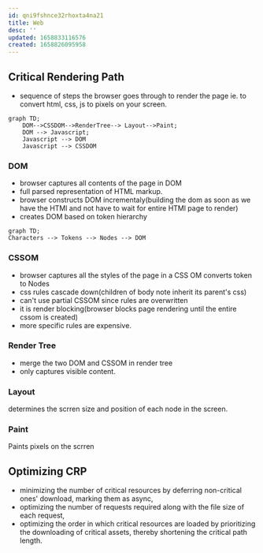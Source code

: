 ```yaml
---
id: qni9fshnce32rhoxta4na21
title: Web
desc: ''
updated: 1658833116576
created: 1658826095958
---
```


## Critical Rendering Path

- sequence of steps the browser goes through to render the page ie. to convert html, css, js to pixels on your screen.

```mermaid
graph TD;
    DOM-->CSSDOM-->RenderTree--> Layout-->Paint;
    DOM --> Javascript;
    Javascript --> DOM
    Javascript --> CSSDOM
```
### DOM
- browser captures all contents of the page in DOM
- full parsed representation of HTML markup.
- browser constructs DOM incrementaly(building the dom as soon as we have the HTMl and not have to wait for entire HTMl page to render)
- creates DOM based on token hierarchy
```mermaid
graph TD;
Characters --> Tokens --> Nodes --> DOM
```
### CSSOM
- browser captures all the styles of the page in a CSS OM
converts token to Nodes
- css rules cascade down(children of body note inherit its parent's css)
- can't use partial CSSOM since rules are overwritten
- it is render blocking(browser blocks page rendering until the entire cssom is created)
- more specific rules are expensive.

### Render Tree
- merge the two DOM and CSSOM in render tree
- only captures visible content.
### Layout
determines the scrren size and position of each node in the screen.

### Paint
Paints pixels on the scrren


## Optimizing CRP
-  minimizing the number of critical resources by deferring non-critical ones' download, marking them as async,
- optimizing the number of requests required along with the file size of each request,
- optimizing the order in which critical resources are loaded by prioritizing the downloading of critical assets, thereby shortening the critical path length.